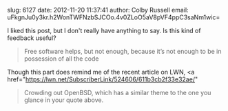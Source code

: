 slug:    6127
date:    2012-11-20 11:37:41
author:  Colby Russell
email:   uFkgnJu0y3kr.h2WonTWFNzbSJCOo.4v0ZLoO5aV8pVF4ppC3saNm1wic=

I liked this post, but I don't really have anything to say.  Is this kind of feedback useful?

<blockquote>Free software helps, but not enough, because it’s not
enough to be in possession of all the code</blockquote>

Though this part does remind me of the recent article on LWN, <a
href="https://lwn.net/SubscriberLink/524606/611b3cb2f33e32ae/"
>Crowding out OpenBSD</a>, which has a similar theme to
the one you glance in your quote above.
